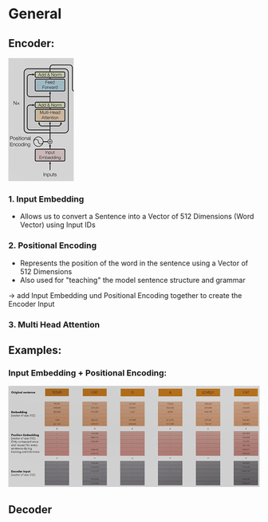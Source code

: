 # General

## Encoder:
![](images/general/2025-04-21-13-45-13.png)
### 1. Input Embedding
* Allows us to convert a Sentence into a Vector of 512 Dimensions (Word Vector) using Input IDs
### 2. Positional Encoding
* Represents the position of the word in the sentence using a Vector of 512 Dimensions
* Also used for "teaching" the model sentence structure and grammar

-> add Input Embedding und Positional Encoding together to create the Encoder Input

### 3. Multi Head Attention

## Examples:

### Input Embedding + Positional Encoding:
![](images/general/2025-04-21-13-42-43.png)

## Decoder